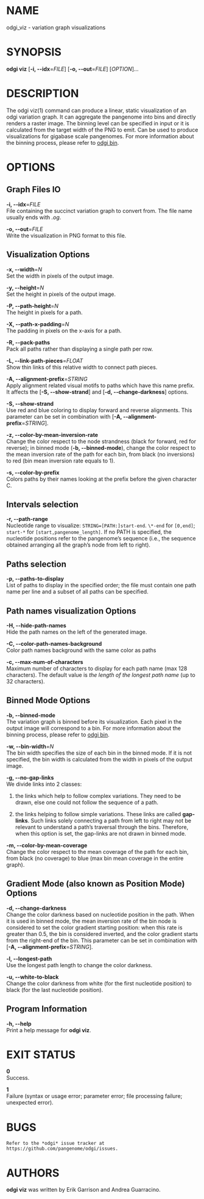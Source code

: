 # NAME

odgi\_viz - variation graph visualizations

# SYNOPSIS

**odgi viz** \[**-i, --idx**=*FILE*\] \[**-o, --out**=*FILE*\] \[*OPTION*\]…

# DESCRIPTION

The odgi viz(1) command can produce a linear, static visualization of an odgi variation graph. It can aggregate the pangenome into bins and directly renders a raster image. The binning level can be specified in input or it is calculated from the target width of the PNG to emit. Can be used to produce visualizations for gigabase scale pangenomes. For more information about the binning process, please refer to [odgi bin](#odgi_bin.adoc#_odgi_bin1).

# OPTIONS

## Graph Files IO

**-i, --idx**=*FILE*  
File containing the succinct variation graph to convert from. The file name usually ends with *.og*.

**-o, --out**=*FILE*  
Write the visualization in PNG format to this file.

## Visualization Options

**-x, --width**=*N*  
Set the width in pixels of the output image.

**-y, --height**=*N*  
Set the height in pixels of the output image.

**-P, --path-height**=*N*  
The height in pixels for a path.

**-X, --path-x-padding**=*N*  
The padding in pixels on the x-axis for a path.

**-R, --pack-paths**  
Pack all paths rather than displaying a single path per row.

**-L, --link-path-pieces**=*FLOAT*  
Show thin links of this relative width to connect path pieces.

**-A, --alignment-prefix**=*STRING*  
Apply alignment related visual motifs to paths which have this name prefix. It affects the \[**-S, --show-strand**\] and \[**-d, --change-darkness**\] options.

**-S, --show-strand**  
Use red and blue coloring to display forward and reverse alignments. This parameter can be set in combination with \[**-A, --alignment-prefix**=*STRING*\].

**-z, --color-by-mean-inversion-rate**  
Change the color respect to the node strandness (black for forward, red for reverse); in binned mode (**-b, --binned-mode**), change the color respect to the mean inversion rate of the path for each bin, from black (no inversions) to red (bin mean inversion rate equals to 1).

**-s, --color-by-prefix**  
Colors paths by their names looking at the prefix before the given character C.

## Intervals selection

**-r, --path-range**  
Nucleotide range to visualize: `STRING=[PATH:]start-end`. `\*-end` for `[0,end]`; `start-*` for `[start,pangenome_length]`. If no PATH is specified, the nucleotide positions refer to the pangenome’s sequence (i.e., the sequence obtained arranging all the graph’s node from left to right).

## Paths selection

**-p, --paths-to-display**  
List of paths to display in the specified order; the file must contain one path name per line and a subset of all paths can be specified.

## Path names visualization Options

**-H, --hide-path-names**  
Hide the path names on the left of the generated image.

**-C, --color-path-names-background**  
Color path names background with the same color as paths

**-c, --max-num-of-characters**  
Maximum number of characters to display for each path name (max 128 characters). The default value is *the length of the longest path name* (up to 32 characters).

## Binned Mode Options

**-b, --binned-mode**  
The variation graph is binned before its visualization. Each pixel in the output image will correspond to a bin. For more information about the binning process, please refer to [odgi bin](#odgi_bin.adoc#_odgi_bin1).

**-w, --bin-width**=*N*  
The bin width specifies the size of each bin in the binned mode. If it is not specified, the bin width is calculated from the width in pixels of the output image.

**-g, --no-gap-links**  
We divide links into 2 classes:

1.  the links which help to follow complex variations. They need to be drawn, else one could not follow the sequence of a path.

2.  the links helping to follow simple variations. These links are called **gap-links**. Such links solely connecting a path from left to right may not be relevant to understand a path’s traversal through the bins. Therefore, when this option is set, the gap-links are not drawn in binned mode.

**-m, --color-by-mean-coverage**  
Change the color respect to the mean coverage of the path for each bin, from black (no coverage) to blue (max bin mean coverage in the entire graph).

## Gradient Mode (also known as Position Mode) Options

**-d, --change-darkness**  
Change the color darkness based on nucleotide position in the path. When it is used in binned mode, the mean inversion rate of the bin node is considered to set the color gradient starting position: when this rate is greater than 0.5, the bin is considered inverted, and the color gradient starts from the right-end of the bin. This parameter can be set in combination with \[**-A, --alignment-prefix**=*STRING*\].

**-l, --longest-path**  
Use the longest path length to change the color darkness.

**-u, --white-to-black**  
Change the color darkness from white (for the first nucleotide position) to black (for the last nucleotide position).

## Program Information

**-h, --help**  
Print a help message for **odgi viz**.

# EXIT STATUS

**0**  
Success.

**1**  
Failure (syntax or usage error; parameter error; file processing failure; unexpected error).

# BUGS

    Refer to the *odgi* issue tracker at https://github.com/pangenome/odgi/issues.

# AUTHORS

**odgi viz** was written by Erik Garrison and Andrea Guarracino.
